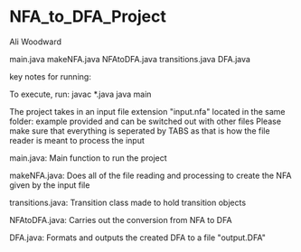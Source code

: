 # NFA_to_DFA_Project
Ali Woodward

main.java
makeNFA.java
NFAtoDFA.java
transitions.java
DFA.java

key notes for running:

To execute, run:
javac *.java
java main

The project takes in an input file extension "input.nfa" located in the same folder: example provided and can be switched out with other files
Please make sure that everything is seperated by TABS as that is how the file reader is meant to process the input

main.java:
Main function to run the project

makeNFA.java:
Does all of the file reading and processing to create the NFA given by the input file

transitions.java:
Transition class made to hold transition objects

NFAtoDFA.java:
Carries out the conversion from NFA to DFA

DFA.java:
Formats and outputs the created DFA to a file "output.DFA"
